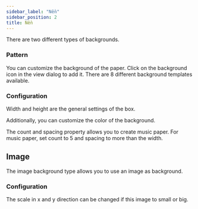 ```yaml
---
sidebar_label: "Nền"
sidebar_position: 2
title: Nền
---
```


There are two different types of backgrounds.

### Pattern

You can customize the background of the paper. Click on the background icon in the view dialog to add it. There are 8 different background templates available.

### Configuration

Width and height are the general settings of the box.

Additionally, you can customize the color of the background.

The count and spacing property allows you to create music paper. For music paper, set count to 5 and spacing to more than the width.

## Image

The image background type allows you to use an image as background.

### Configuration

The scale in x and y direction can be changed if this image to small or big.
